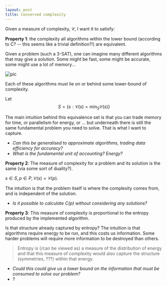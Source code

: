 ```yaml
---
layout: post
title: Conserved complexity
---
```

Given a measure of complexity, $\mathcal C$, I want it to satisfy:

__Property 1__: the complexity all algorithms within the lower bound (according to C? -- this seems like a trivial definition?!) are equivalent.

Given a problem (such a 3-SAT), one can imagine many different algorithms that may give a solution. Some might be fast, some might be accurate, some might use a lot of memory...

![pic]({{site.baseurl}}\images/pareto.png)

Each of these algorithms must lie on or behind some lower-bound of complexity.

<!-- That is the lower bound on the complexity of a problem is a(n ordered) set of algorithms that ??? -->

Let $$S = \{s : \mathcal C(s) = \mathop{min}_S \mathcal C(s)\}$$

The main intuition behind this equivalence set is that you can trade memory for time, or parallelism for energy, or ... but underneath there is still the same fundamental problem you need to solve. That is what I want to capture.


* _Can this be generalised to approximate algorithms, trading data efficiency for accuracy?_
* _What is the fundamental unit of accounting? Energy?_

__Property 2__: The measure of complexity for a problem and its solution is the same (via some sort of duality?).

$s \in S, p \in P, \mathcal C(s) = \mathcal C(p)$.

The intuition is that the problem itself is where the complexity comes from, and is independent of the solution.

* _Is it possible to calculate C(p) without considering any solutions?_

<!--
* Need a complexity measure.
* Need to find set of algorithms in the lower bound $S_{LB}$
* Show that the complexity measure is invariant to transformations within $S_{LB}$
* Show that 'complexity' is conserved. -->

__Property 3__: This measure of complexity is proportional to the entropy produced by the implemented algorithm.

<side>Is that structure already captured by entropy?</side>
The intuition is that algorithms require energy to be run, and this costs us information. Some harder problems will require more information to be destroyed than others.

> Entropy is (/can be viewed as) a measure of the distribution of energy and that this measure of complexity would also capture the structure (symmetries, ???) within that energy.

* _Could this could give us a lower bound on the information that must be consumed to solve our problem?_
* ?
